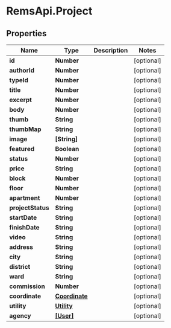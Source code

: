 # RemsApi.Project

## Properties
Name | Type | Description | Notes
------------ | ------------- | ------------- | -------------
**id** | **Number** |  | [optional] 
**authorId** | **Number** |  | [optional] 
**typeId** | **Number** |  | [optional] 
**title** | **Number** |  | [optional] 
**excerpt** | **Number** |  | [optional] 
**body** | **Number** |  | [optional] 
**thumb** | **String** |  | [optional] 
**thumbMap** | **String** |  | [optional] 
**image** | **[String]** |  | [optional] 
**featured** | **Boolean** |  | [optional] 
**status** | **Number** |  | [optional] 
**price** | **String** |  | [optional] 
**block** | **Number** |  | [optional] 
**floor** | **Number** |  | [optional] 
**apartment** | **Number** |  | [optional] 
**projectStatus** | **String** |  | [optional] 
**startDate** | **String** |  | [optional] 
**finishDate** | **String** |  | [optional] 
**video** | **String** |  | [optional] 
**address** | **String** |  | [optional] 
**city** | **String** |  | [optional] 
**district** | **String** |  | [optional] 
**ward** | **String** |  | [optional] 
**commission** | **Number** |  | [optional] 
**coordinate** | [**Coordinate**](Coordinate.md) |  | [optional] 
**utility** | [**Utility**](Utility.md) |  | [optional] 
**agency** | [**[User]**](User.md) |  | [optional] 


